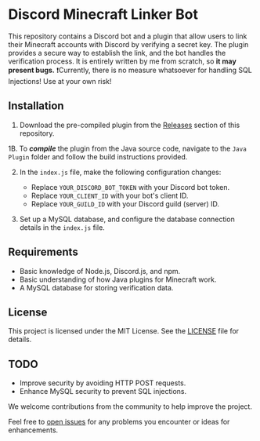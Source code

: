 # Discord Minecraft Linker Bot

This repository contains a Discord bot and a plugin that allow users to link their Minecraft accounts with Discord by verifying a secret key. The plugin provides a secure way to establish the link, and the bot handles the verification process. It is entirely written by me from scratch, so **it may present bugs.** ❗Currently, there is no measure whatsoever for handling SQL Injections! Use at your own risk!
## Installation

1. Download the pre-compiled plugin from the [Releases](https://github.com/cristilmao/minecraft-discord-linker/releases) section of this repository.

1B. To ***compile*** the plugin from the Java source code, navigate to the `Java Plugin` folder and follow the build instructions provided.

2. In the `index.js` file, make the following configuration changes:
    - Replace `YOUR_DISCORD_BOT_TOKEN` with your Discord bot token.
    - Replace `YOUR_CLIENT_ID` with your bot's client ID.
    - Replace `YOUR_GUILD_ID` with your Discord guild (server) ID.

2. Set up a MySQL database, and configure the database connection details in the `index.js` file.

## Requirements

- Basic knowledge of Node.js, Discord.js, and npm.
- Basic understanding of how Java plugins for Minecraft work.
- A MySQL database for storing verification data.

## License

This project is licensed under the MIT License. See the [LICENSE](LICENSE) file for details.

## TODO

- Improve security by avoiding HTTP POST requests.
- Enhance MySQL security to prevent SQL injections.

We welcome contributions from the community to help improve the project.

Feel free to [open issues](https://github.com/cristilmao/minecraft-discord-linker/issues) for any problems you encounter or ideas for enhancements.
